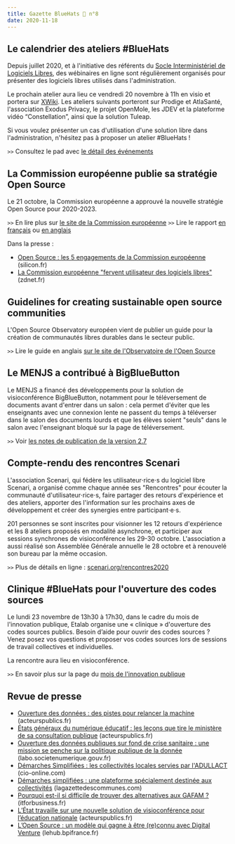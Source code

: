 ```yaml
---
title: Gazette BlueHats 🧢 n°8
date: 2020-11-18
---
```


## Le calendrier des ateliers #BlueHats

Depuis juillet 2020, et à l'initiative des référents du [Socle Interministériel de Logiciels Libres](https://code.gouv.fr/sill), des wébinaires en ligne sont régulièrement organisés pour présenter des logiciels libres utilisés dans l'administration.

Le prochain atelier aura lieu ce vendredi 20 novembre à 11h en visio et portera sur [XWiki](https://www.xwiki.org/xwiki/bin/view/Main/WebHome).  Les ateliers suivants porteront sur Prodige et AtlaSanté, l'association Exodus Privacy, le projet OpenMole, les JDEV et la plateforme vidéo “Constellation”, ainsi que la solution Tuleap.

Si vous voulez présenter un cas d'utilisation d'une solution libre dans l'administration, n'hésitez pas à proposer un atelier #BlueHats !

`>>` Consultez le pad avec [le détail des événements](https://pad.incubateur.net/d3cj0U1WT42y-rQoozp4gQ)


## La Commission européenne publie sa stratégie Open Source

Le 21 octobre, la Commission européenne a approuvé la nouvelle stratégie Open Source pour 2020-2023.

`>>` En lire plus sur [le site de la Commission européenne](https://ec.europa.eu/info/departments/informatics/open-source-software-strategy_en) `>>` Lire le rapport [en français](https://ec.europa.eu/info/sites/info/files/fr_ec_open_source_strategy_2020-2023.pdf) ou [en anglais](https://ec.europa.eu/info/sites/info/files/en_ec_open_source_strategy_2020-2023.pdf)

Dans la presse :

-   [Open Source : les 5 engagements de la Commission européenne](https://www.silicon.fr/open-source-engagements-commission-europeenne-349799.html) (silicon.fr)
-   [La Commission européenne "fervent utilisateur des logiciels libres"](https://www.zdnet.fr/blogs/l-esprit-libre/la-commission-europeenne-fervent-utilisateur-des-logiciels-libres-39911923.htm) (zdnet.fr)


## Guidelines for creating sustainable open source communities

L'Open Source Observatory européen vient de publier un guide pour la création de communautés libres durables dans le secteur public.

`>>` Lire le guide en anglais [sur le site de l'Observatoire de l'Open Source](https://joinup.ec.europa.eu/collection/open-source-observatory-osor/guidelines-creating-sustainable-open-source-communities)


## Le MENJS a contribué à BigBlueButton

Le MENJS a financé des développements pour la solution de visioconférence BigBlueButton, notamment pour le téléversement de documents avant d'entrer dans un salon : cela permet d'éviter que les enseignants avec une connexion lente ne passent du temps à téléverser dans le salon des documents lourds et que les élèves soient "seuls" dans le salon avec l'enseignant bloqué sur la page de téléversement.

`>>` Voir [les notes de publication de la version 2.7](https://github.com/bigbluebutton/greenlight/releases/tag/release-2.7)


## Compte-rendu des rencontres Scenari

L'association Scenari, qui fédère les utilisateur⋅rice⋅s du logiciel libre Scenari, a organisé comme chaque année ses "Rencontres" pour écouter la communauté d'utilisateur⋅rice⋅s, faire partager des retours d'expérience et des ateliers, apporter des l'information sur les prochains axes de développement et créer des synergies entre participant⋅e⋅s.

201 personnes se sont inscrites pour visionner les 12 retours d'expérience et les 8 ateliers proposés en modalité asynchrone, et participer aux sessions synchrones de visioconférence les 29-30 octobre. L'association a aussi réalisé son Assemblée Générale annuelle le 28 octobre et à renouvelé son bureau par la même occasion.

`>>` Plus de détails en ligne : [scenari.org/rencontres2020](https://scenari.org/rencontres2020)


## Clinique #BlueHats pour l'ouverture des codes sources

Le lundi 23 novembre de 13h30 à 17h30, dans le cadre du mois de l'innovation publique, Etalab organise une « clinique » d'ouverture des codes sources publics.  Besoin d’aide pour ouvrir des codes sources ? Venez posez vos questions et proposer vos codes sources lors de sessions de travail collectives et individuelles.

La rencontre aura lieu en visioconférence.

`>>` En savoir plus sur la page du [mois de l'innovation publique](https://www.modernisation.gouv.fr/mois-innovation-publique/evenement/ouvrez-vos-codes-sources)


## Revue de presse

-   [Ouverture des données : des pistes pour relancer la machine](https://www.acteurspublics.fr/articles/ouverture-des-donnees-des-pistes-pour-relancer-la-machine) (acteurspublics.fr)
-   [États généraux du numérique éducatif : les leçons que tire le ministère de sa consultation publique](https://www.acteurspublics.fr/articles/etats-generaux-du-numerique-educatif-les-lecons-que-tire-le-ministere-de-sa-consultation-publique) (acteurspublics.fr)
-   [Ouverture des données publiques sur fond de crise sanitaire : une mission se penche sur la politique publique de la donnée](https://labo.societenumerique.gouv.fr/2020/10/26/ouverture-des-donnees-publiques-sur-fond-de-crise-sanitaire-une-mission-se-penche-sur-la-politique-publique-de-la-donnee/) (labo.societenumerique.gouv.fr)
-   [Démarches Simplifiées : les collectivités locales servies par l'ADULLACT](https://www.cio-online.com/actualites/lire-demarches-simplifiees-les-collectivites-locales-servies-par-l-adullact-12645.html) (cio-online.com)
-   [Démarches simplifiées : une plateforme spécialement destinée aux collectivités](https://www.lagazettedescommunes.com/700244/demarches-simplifiees-une-plateforme-specialement-destinee-aux-collectivites/) (lagazettedescommunes.com)
-   [Pourquoi est-il si difficile de trouver des alternatives aux GAFAM ?](https://www.itforbusiness.fr/pourquoi-est-il-si-difficile-de-trouver-des-alternatives-aux-gafam-41068) (itforbusiness.fr)
-   [L’État travaille sur une nouvelle solution de visioconférence pour l’éducation nationale](https://www.acteurspublics.fr/articles/letat-travaille-sur-une-nouvelle-solution-de-visioconference-pour-leducation-nationale) (acteurspublics.fr)
-   [L’Open Source : un modèle qui gagne à être (re)connu avec Digital Venture](https://lehub.bpifrance.fr/open-source-modele-reconnu/) (lehub.bpifrance.fr)
